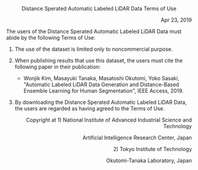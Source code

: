 <p align="center"> Distance Sperated Automatic Labeled LiDAR Data Terms of Use </p>
<p align="right"> Apr 23, 2019 </p>

The users of the Distance Sperated Automatic Labeled LiDAR Data must abide by the following Terms of Use:

1. The use of the dataset is limited only to noncommercial purpose.

1. When publishing results that use this dataset, the users must cite the following paper in their publication:
     * Wonjik Kim, Masayuki Tanaka, Masatoshi Okutomi, Yoko Sasaki, "Automatic Labeled LiDAR Data Generation and Distance-Based Ensemble Learning for Human Segmentation", IEEE Access, 2019.

1. By downloading the Distance Sperated Automatic Labeled LiDAR Data, the users are regarded as having agreed to the Terms of Use.


<p align="right"> Copyright at 1) National Institute of Advanced Industrial Science and Technology </p>
<p align="right"> Artificial Intelligence Research Center, Japan </p>
<p align="right"> 2) Tokyo Institute of Technology </p>
<p align="right"> Okutomi-Tanaka Laboratory, Japan </p>
